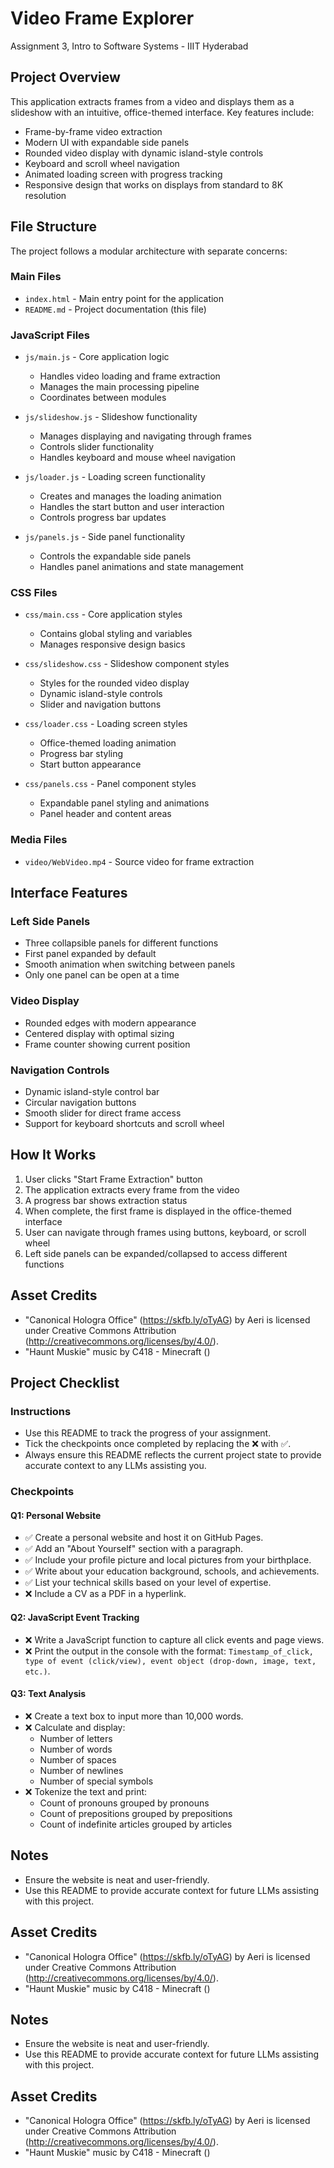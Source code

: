 # Video Frame Explorer

Assignment 3, Intro to Software Systems - IIIT Hyderabad

## Project Overview
This application extracts frames from a video and displays them as a slideshow with an intuitive, office-themed interface. Key features include:

- Frame-by-frame video extraction
- Modern UI with expandable side panels
- Rounded video display with dynamic island-style controls
- Keyboard and scroll wheel navigation
- Animated loading screen with progress tracking
- Responsive design that works on displays from standard to 8K resolution

## File Structure
The project follows a modular architecture with separate concerns:

### Main Files
- `index.html` - Main entry point for the application
- `README.md` - Project documentation (this file)

### JavaScript Files
- `js/main.js` - Core application logic
  - Handles video loading and frame extraction
  - Manages the main processing pipeline
  - Coordinates between modules
  
- `js/slideshow.js` - Slideshow functionality
  - Manages displaying and navigating through frames
  - Controls slider functionality
  - Handles keyboard and mouse wheel navigation
  
- `js/loader.js` - Loading screen functionality
  - Creates and manages the loading animation
  - Handles the start button and user interaction
  - Controls progress bar updates
  
- `js/panels.js` - Side panel functionality
  - Controls the expandable side panels
  - Handles panel animations and state management

### CSS Files
- `css/main.css` - Core application styles
  - Contains global styling and variables
  - Manages responsive design basics
  
- `css/slideshow.css` - Slideshow component styles
  - Styles for the rounded video display
  - Dynamic island-style controls
  - Slider and navigation buttons
  
- `css/loader.css` - Loading screen styles
  - Office-themed loading animation
  - Progress bar styling
  - Start button appearance
  
- `css/panels.css` - Panel component styles
  - Expandable panel styling and animations
  - Panel header and content areas

### Media Files
- `video/WebVideo.mp4` - Source video for frame extraction

## Interface Features

### Left Side Panels
- Three collapsible panels for different functions
- First panel expanded by default
- Smooth animation when switching between panels
- Only one panel can be open at a time

### Video Display
- Rounded edges with modern appearance
- Centered display with optimal sizing
- Frame counter showing current position

### Navigation Controls
- Dynamic island-style control bar
- Circular navigation buttons
- Smooth slider for direct frame access
- Support for keyboard shortcuts and scroll wheel

## How It Works
1. User clicks "Start Frame Extraction" button
2. The application extracts every frame from the video
3. A progress bar shows extraction status
4. When complete, the first frame is displayed in the office-themed interface
5. User can navigate through frames using buttons, keyboard, or scroll wheel
6. Left side panels can be expanded/collapsed to access different functions

## Asset Credits
- "Canonical Hologra Office" (https://skfb.ly/oTyAG) by Aeri is licensed under Creative Commons Attribution (http://creativecommons.org/licenses/by/4.0/).
- "Haunt Muskie" music by C418 - Minecraft ()

## Project Checklist

### Instructions
- Use this README to track the progress of your assignment.
- Tick the checkpoints once completed by replacing the ❌ with ✅.
- Always ensure this README reflects the current project state to provide accurate context to any LLMs assisting you.

### Checkpoints

#### Q1: Personal Website
- ✅ Create a personal website and host it on GitHub Pages.
- ✅ Add an "About Yourself" section with a paragraph.
- ✅ Include your profile picture and local pictures from your birthplace.
- ✅ Write about your education background, schools, and achievements.
- ✅ List your technical skills based on your level of expertise.
- ❌ Include a CV as a PDF in a hyperlink.

#### Q2: JavaScript Event Tracking
- ❌ Write a JavaScript function to capture all click events and page views.
- ❌ Print the output in the console with the format: `Timestamp_of_click, type of event (click/view), event object (drop-down, image, text, etc.)`.

#### Q3: Text Analysis
- ❌ Create a text box to input more than 10,000 words.
- ❌ Calculate and display:
  - Number of letters
  - Number of words
  - Number of spaces
  - Number of newlines
  - Number of special symbols
- ❌ Tokenize the text and print:
  - Count of pronouns grouped by pronouns
  - Count of prepositions grouped by prepositions
  - Count of indefinite articles grouped by articles

## Notes
- Ensure the website is neat and user-friendly.
- Use this README to provide accurate context for future LLMs assisting with this project.

## Asset Credits
- "Canonical Hologra Office" (https://skfb.ly/oTyAG) by Aeri is licensed under Creative Commons Attribution (http://creativecommons.org/licenses/by/4.0/).
- "Haunt Muskie" music by C418 - Minecraft () 

## Notes
- Ensure the website is neat and user-friendly.
- Use this README to provide accurate context for future LLMs assisting with this project.

## Asset Credits
- "Canonical Hologra Office" (https://skfb.ly/oTyAG) by Aeri is licensed under Creative Commons Attribution (http://creativecommons.org/licenses/by/4.0/).
- "Haunt Muskie" music by C418 - Minecraft ()